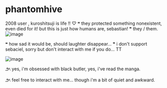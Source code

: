 # phantomhive
2008 user , kuroshitsuji is life !! ♡
❝ they protected something nonexistent, even died for it! but this is just how humans are, sebastian! ❞ they / them.
![image](https://github.com/user-attachments/assets/7049d8ce-9e77-4d34-a677-1ffee7406643)


❝ how sad it would be, should laughter disappear... ❞ i don't support sebaciel, sorry but don't interact with me if you do... TT
 
![image](https://github.com/user-attachments/assets/d5209f01-9aad-47ef-a228-ad784b3564c3)
 
౨ৎ yes, i'm obsessed with black butler, yes, i've read the manga.
 
౨ৎ feel free to interact with me... though i'm a bit of quiet and awkward.
